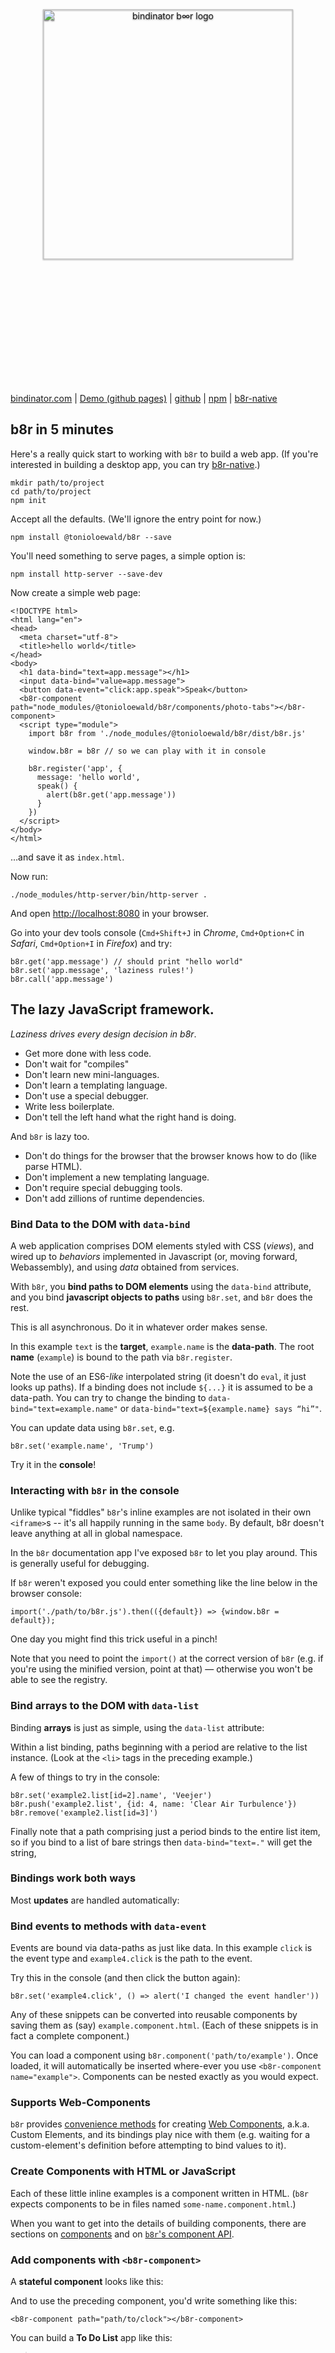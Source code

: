 <div style="text-align: center">
  <img
    alt="bindinator b∞r logo"
    style="width: 400px; height: 400px; padding: 5vh 0; filter: drop-shadow(0 1px 1px rgba(0,0,0,0.5));"
    src="https://bindinator.com/images/bindinator-logo.svg"
  >
</div>

[bindinator.com](http://bindinator.com/) |
[Demo (github pages)](https://tonioloewald.github.io/bindinator.js/) |
[github](https://github.com/tonioloewald/bindinator.js) | 
[npm](https://www.npmjs.com/package/@tonioloewald/b8r) |
[b8r-native](https://github.com/tonioloewald/b8r-native)

## b8r in 5 minutes

Here's a really quick start to working with `b8r` to build a web app. (If you're 
interested in building a desktop app, you can try 
[b8r-native](https://github.com/tonioloewald/b8r-native).)

```
mkdir path/to/project
cd path/to/project
npm init
```

Accept all the defaults. (We'll ignore the entry point for now.)

```
npm install @tonioloewald/b8r --save
```

You'll need something to serve pages, a simple option is:

```
npm install http-server --save-dev
```

Now create a simple web page:

```
<!DOCTYPE html>
<html lang="en">
<head>
  <meta charset="utf-8">
  <title>hello world</title>
</head>
<body>
  <h1 data-bind="text=app.message"></h1>
  <input data-bind="value=app.message">
  <button data-event="click:app.speak">Speak</button>
  <b8r-component path="node_modules/@tonioloewald/b8r/components/photo-tabs"></b8r-component>
  <script type="module">
    import b8r from './node_modules/@tonioloewald/b8r/dist/b8r.js'

    window.b8r = b8r // so we can play with it in console

    b8r.register('app', {
      message: 'hello world',
      speak() {
        alert(b8r.get('app.message'))
      }
    })
  </script>
</body>
</html>
```

…and save it as `index.html`.

Now run:

```
./node_modules/http-server/bin/http-server .
```

And open [http://localhost:8080](http://localhost:8080) in your browser.

Go into your dev tools console (`Cmd+Shift+J` in *Chrome*, `Cmd+Option+C` in *Safari*, 
`Cmd+Option+I` in *Firefox*) and try:

    b8r.get('app.message') // should print "hello world"
    b8r.set('app.message', 'laziness rules!')
    b8r.call('app.message')

## The lazy JavaScript framework.

*Laziness drives every design decision in b8r*. 

- Get more done with less code.
- Don't wait for "compiles"
- Don't learn new mini-languages.
- Don't learn a templating language.
- Don't use a special debugger. 
- Write less boilerplate.
- Don't tell the left hand what the right hand is doing.

And `b8r` is lazy too.

- Don't do things for the browser that the browser knows how to do (like
parse HTML).
- Don't implement a new templating language.
- Don't require special debugging tools. 
- Don't add zillions of runtime dependencies.

### Bind Data to the DOM with `data-bind`

A web application comprises DOM elements styled with CSS (*views*), and wired up to *behaviors*
implemented in Javascript (or, moving forward, Webassembly), and using *data* obtained from services.

With `b8r`, you **bind paths to DOM elements** using the `data-bind` attribute, and 
you bind **javascript objects to paths** using `b8r.set`, and `b8r` does the rest.

This is all asynchronous. Do it in whatever order makes sense.

<b8r-component path="components/fiddle" data-path="drumpf"></b8r-component>

In this example `text` is the **target**, `example.name` is the **data-path**. The root **name**
(`example`) is bound to the path via `b8r.register`.

Note the use of an ES6-*like* interpolated string (it doesn't do `eval`, it just looks up paths).
If a binding does not include `${...}` it is assumed to be a data-path. You can try to change the
binding to `data-bind="text=example.name"` or `data-bind="text=${example.name} says “hi”"`.

You can update data using `b8r.set`, e.g.

```
b8r.set('example.name', 'Trump')
```

Try it in the **console**!

### Interacting with `b8r` in the console

Unlike typical "fiddles" `b8r`'s inline examples are not isolated in their own
`<iframe>`s -- it's all happily running in the same `body`. By default, b8r doesn't
leave anything at all in global namespace.

In the `b8r` documentation app I've exposed `b8r` to let you play around. This is 
generally useful for debugging.

If `b8r` weren't exposed you could enter something like the line below in the browser 
console:

    import('./path/to/b8r.js').then(({default}) => {window.b8r = default});

One day you might find this trick useful in a pinch!

Note that you need to point the `import()` at the correct version of `b8r` (e.g. if
you're using the minified version, point at that) — otherwise you won't be able to see
the registry.

### Bind arrays to the DOM with `data-list`

Binding **arrays** is just as simple, using the `data-list` attribute:

<b8r-component path="components/fiddle" data-path="list"></b8r-component>

Within a list binding, paths beginning with a period are relative to the list instance. (Look at
the `<li>` tags in the preceding example.)

A few of things to try in the console:

```
b8r.set('example2.list[id=2].name', 'Veejer')
b8r.push('example2.list', {id: 4, name: 'Clear Air Turbulence'})
b8r.remove('example2.list[id=3]')
```

Finally note that a path comprising just a period binds to the entire list item, so if you
bind to a list of bare strings then `data-bind="text=."` will get the string,

### Bindings work both ways

Most **updates** are handled automatically:

<b8r-component path="components/fiddle" data-path="update"></b8r-component>

### Bind events to methods with `data-event`

<b8r-component path="components/fiddle" data-path="events"></b8r-component>

Events are bound via data-paths as just like data. In this example `click` is the event type and
`example4.click` is the path to the event.

Try this in the console (and then click the button again):

```
b8r.set('example4.click', () => alert('I changed the event handler'))
```

Any of these snippets can be converted into reusable components by saving them as (say)
`example.component.html`. (Each of these snippets is in fact a complete component.)

You can load a component using `b8r.component('path/to/example')`. Once
loaded, it will automatically be inserted where-ever you use `<b8r-component name="example">`.
Components can be nested exactly as you would expect.

### Supports Web-Components

`b8r` provides [convenience methods](#source=source/web-components) for creating 
[Web Components](https://www.webcomponents.org/), a.k.a. Custom Elements, and its bindings 
play nice with them (e.g. waiting for a custom-element's  definition before attempting to bind 
values to it).

### Create Components with HTML or JavaScript

Each of these little inline examples is a component written in HTML. (`b8r` expects
components to be in files named `some-name.component.html`.)

When you want to get into the details of building components, there are sections on
[components](#source=docs/components.md) and on 
[`b8r`'s component API](#source=source/b8r.component.js).

### Add components with `<b8r-component>`

A **stateful component** looks like this:

<b8r-component path="components/fiddle" data-path="clock"></b8r-component>

And to use the preceding component, you'd write something like this:

```
<b8r-component path="path/to/clock"></b8r-component>
```

You can build a **To Do List** app like this:

<b8r-component path="components/fiddle" data-path="todo"></b8r-component>

> **Note**: the to-do list component in the preceding example is bound to a global path,
> as is the one below. So the two share data automatically. This is *not* an accident.
> If you want a component to have its own unique data, you can bind to `_component_`.

### Composing Components

You can create _composable_ components by using `data-children` inside a component. The element
inside a component with the `data-children` attribute (if any) will receive the children
of the element bound to the component.

E.g. in the snippet below:

```
<b8r-component name="parent">
  <b8r-component name="child"></b8r-component>
</b8r-component>
```

If the `parent` component has an element with the `data-children` attribute, when it loads, the 
child will be moved into it. In the example below, the `tab-selector` component creates one
tab for each child.

<b8r-component name="fiddle" data-path="compose-example"></b8r-component>

### Dog Food!

[bindinator.com](https://bindinator.com) is built using `b8r` (along with numerous third-party 
libraries, none of which are global dependencies). The inline 
[fiddle component](#source=fiddle.component.html) used
to display interactive examples is 272 lines including comments, styles, markup, and code.
`b8r` isolates component internals so cleanly from the rest of the page that the fiddle doesn't
need to use an iframe.

## In a Nut

- bind paths to DOM elements using `data-bind`.
- bind paths to objects using `b8r.set()` (or `b8r.register`).
- access and modify values bound to paths using `b8r.get()` and `b8r.set()`.
- bind arrays to the DOM using `data-list`.
- bind events to event handlers using `data-event`.
- bind components to the DOM using `<b8r-component>`.
- use [web-components](https://www.webcomponents.org/) without worrying about binding.

We can register data (*models* and *controllers*) and load components (*views*) asynchronously.
If the user clicks the button before the controller is registered, the controller method will be
called when it becomes available.

[![JavaScript Style Guide](https://img.shields.io/badge/code_style-standard-brightgreen.svg)](https://standardjs.com)

Copyright ©2016-2019 Tonio Loewald
